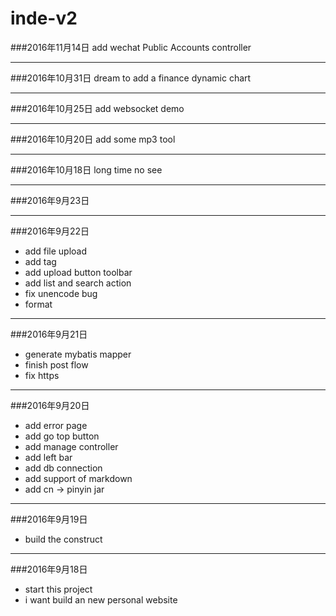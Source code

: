 # inde-v2

###2016年11月14日
add wechat Public Accounts controller

---

###2016年10月31日
dream to add a finance dynamic chart

---

###2016年10月25日
add websocket demo

---

###2016年10月20日
add some mp3 tool

---

###2016年10月18日
long time no see

---

###2016年9月23日


---

###2016年9月22日
* add file upload
* add tag
* add upload button toolbar
* add list and search action
* fix unencode bug
* format

---

###2016年9月21日
* generate mybatis mapper
* finish post flow
* fix https

---

###2016年9月20日
* add error page
* add go top button
* add manage controller
* add left bar
* add db connection
* add support of markdown
* add cn -> pinyin jar

---

###2016年9月19日
* build the construct

---

###2016年9月18日
* start this project
* i want build an new personal website
